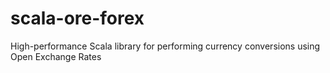 scala-ore-forex
===============

High-performance Scala library for performing currency conversions using Open Exchange Rates
